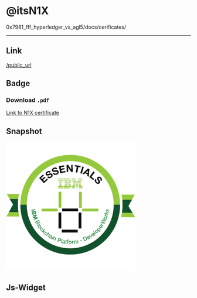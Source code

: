 # @itsN1X

0x7981_fff_hyperledger_vs_agl5/docs/cerificates/

---

## Link

[/public_url](https://www.youracclaim.com/badges/e65a468e-136d-4230-9daf-7f53190e2f7b/public_url)


## Badge

### Download `.pdf`

[Link to N1X certificate](IBM_Blockchain_Essentials_Badge20180729-11-1px1f3q.pdf)

## Snapshot

![](ibm-blockchain-essentials.png)

## Js-Widget

  <div data-iframe-width="150" data-iframe-height="270" data-share-badge-id="e65a468e-136d-4230-9daf-7f53190e2f7b"></div>
  <script type="text/javascript">
    (function() {
      var s = document.createElement('script');
      s.type = 'text/javascript';
      s.async = true;
      s.src = '//cdn.youracclaim.com/assets/utilities/embed.js';
      var o = document.getElementsByTagName('script')[0];
      o.parentNode.insertBefore(s, o);
      })();
  </script>
